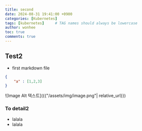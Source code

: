 ```yaml
---
title: second
date: 2024-08-31 19:41:00 +0900
categories: [Kubernetes]
tags: [kubernetes]     # TAG names should always be lowercase
author: wonhee
toc: true
comments: true
---
```


## Test2
- first markdown file

```json
{
    "a" : [1,2,3]
}
```


![Image Alt 텍스트]({{"/assets/img/image.png"| relative_url}})


### To detail2
- lalala
- lalala
